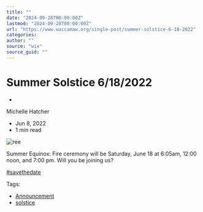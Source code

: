 ```yaml
---
title: ""
date: "2024-09-28T00:00:00Z"
lastmod: "2024-09-28T00:00:00Z"
url: "https://www.waccamaw.org/single-post/summer-solstice-6-18-2022"
categories:
author: ""
source: "wix"
source_guid: ""
---
```


# Summer Solstice 6/18/2022

-

Michelle Hatcher
- Jun 8, 2022
- 1 min read

![ree](https://static.wixstatic.com/media/98a108_4ad88d02d5fd4f448e89104c7482be82~mv2.jpg/v1/fill/w_144,h_160,al_c,q_80,usm_0.66_1.00_0.01,blur_2,enc_avif,quality_auto/98a108_4ad88d02d5fd4f448e89104c7482be82~mv2.jpg)

Summer Equinox: Fire ceremony will be Saturday, June 18 at 6:05am, 12:00 noon, and 7:00 pm.  Will you be joining us?

[#savethedate](https://www.waccamaw.org/updates/hashtags/savethedate)

Tags:

- [Announcement](https://www.waccamaw.org/updates/tags/announcement)
- [solstice](https://www.waccamaw.org/updates/tags/solstice)

